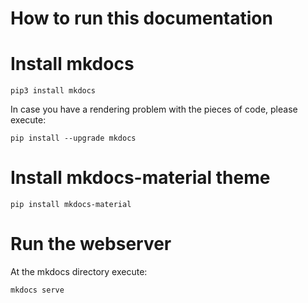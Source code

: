 # How to run this documentation 
# Install mkdocs
```
pip3 install mkdocs
```

In case you have a rendering problem with the pieces of code, please execute:
```
pip install --upgrade mkdocs
```

# Install mkdocs-material theme
```
pip install mkdocs-material
```

# Run the webserver
At the mkdocs directory execute:

```
mkdocs serve
```

